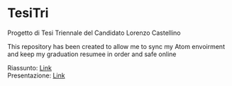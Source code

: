 # TesiTri
Progetto di Tesi Triennale del Candidato Lorenzo Castellino

This repository has been created to allow me to sync my Atom envoirment and keep my graduation resumee in order and safe online

Riassunto: <a href="https://github.com/Kastakin/TesiTri_Riassunto">Link</a> <br>
Presentazione: <a href="https://github.com/Kastakin/TesiTri_Presentazione">Link</a>
